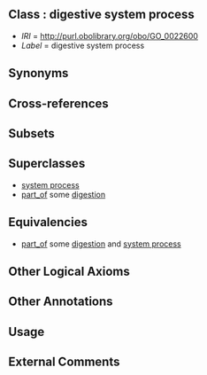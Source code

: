 
## Class : digestive system process

 * *IRI* = http://purl.obolibrary.org/obo/GO_0022600
 * *Label* = digestive system process

## Synonyms


## Cross-references


## Subsets


## Superclasses

 * [system process](../../GO/08/GO_0003008.md)
 * [part_of](../../BFO/50/BFO_0000050.md) some [digestion](../../GO/86/GO_0007586.md)

## Equivalencies

 * [part_of](../../BFO/50/BFO_0000050.md) some [digestion](../../GO/86/GO_0007586.md) and [system process](../../GO/08/GO_0003008.md)

## Other Logical Axioms


## Other Annotations


## Usage


## External Comments

